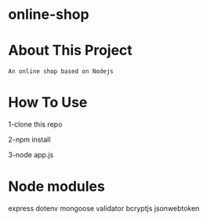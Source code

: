 # online-shop

# About This Project

    An online shop based on Nodejs

# How To Use

1-clone this repo

2-npm install

3-node app.js

# Node modules

express dotenv mongoose validator bcryptjs jsonwebtoken
